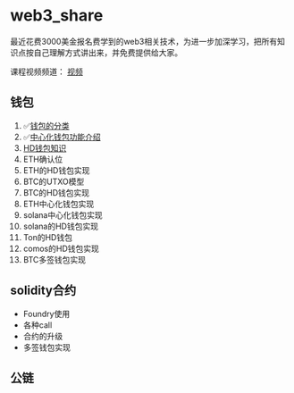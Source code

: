 # web3_share

最近花费3000美金报名费学到的web3相关技术，为进一步加深学习，把所有知识点按自己理解方式讲出来，并免费提供给大家。

课程视频频道： [视频](https://www.youtube.com/playlist?list=PLdQ33vAo9pkuoH7CXfjvdP4g-NJ_PRIwp)

## 钱包

1. ✅[钱包的分类](https://github.com/0xweb-3/web3_share/tree/main/doc/01.%E9%92%B1%E5%8C%85%E5%88%86%E7%B1%BB)
2. ✅[中心化钱包功能介绍](https://github.com/0xweb-3/web3_share/tree/main/doc/02.%E4%B8%AD%E5%BF%83%E5%8C%96%E9%92%B1%E5%8C%85)
3. [HD钱包知识](https://github.com/0xweb-3/web3_share/tree/main/doc/03.HD%E9%92%B1%E5%8C%85)
4. ETH确认位
5. ETH的HD钱包实现
6. BTC的UTXO模型
7. BTC的HD钱包实现
8. ETH中心化钱包实现
9. solana中心化钱包实现
10. solana的HD钱包实现
11. Ton的HD钱包
12. comos的HD钱包实现
13. BTC多签钱包实现

## solidity合约

* Foundry使用
* 各种call
* 合约的升级
* 多签钱包实现

## 公链

